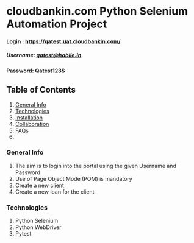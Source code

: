 # cloudbankin.com Python Selenium Automation Project
#### Login : https://qatest.uat.cloudbankin.com/  
##### Username: qatest@habile.in
#### Password: Qatest123$

## Table of Contents
1. [General Info](#general-info)
2. [Technologies](#technologies)
3. [Installation](#installation)
4. [Collaboration](#collaboration)
5. [FAQs](#faqs)
6. 
### General Info
1. The aim is to login into the portal using the given Username and Password
2. Use of Page Object Mode (POM) is mandatory
3. Create a new client
4. Create a new loan for the client

### Technologies
1. Python Selenium
2. Python WebDriver
3. Pytest